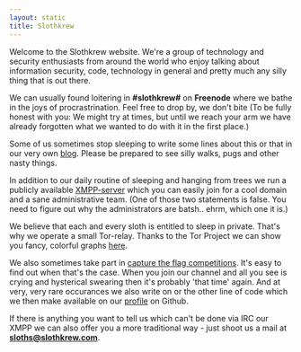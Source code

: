 ```yaml
---
layout: static
title: Slothkrew
---
```

Welcome to the Slothkrew website. We're a group of technology and security
enthusiasts from around the world who enjoy talking about information security,
code, technology in general and pretty much any silly thing that is out there.

We can usually found loitering in **#slothkrew#** on **Freenode** where we
bathe in the joys of procrastrination. Feel free to drop by, we don't bite (To
be fully honest with you: We might try at times, but until we reach your arm we
have already forgotten what we wanted to do with it in the first place.)

Some of us sometimes stop sleeping to write some lines about this or that in
our very own [blog](/blog.html). Please be prepared to see silly walks, pugs
and other nasty things.

In addition to our daily routine of sleeping and hanging from trees we run a
publicly available [XMPP-server](/xmpp.html) which you can easily join for a
cool domain and a sane administrative team. (One of those two statements is
false.  You need to figure out why the administrators are batsh.. ehrm, which
one it is.)

We believe that each and every sloth is entitled to sleep in private. That's
why we operate a small Tor-relay. Thanks to the Tor Project we can show you
fancy, colorful graphs
[here](https://globe.torproject.org/#/relay/9E0D530828A39A33FF128A2B65B373D237129B03).

We also sometimes take part in [capture the flag
competitions](https://ctftime.org/team/7621). It's easy to find out when that's
the case. When you join our channel and all you see is crying and hysterical
swearing then it's probably 'that time' again. And at very, very rare
occurances we also write on or the other line of code which we then make
available on our [profile](https://github.com/Slothkrew) on Github.

If there is anything you want to tell us which can't be done via IRC our XMPP
we can also offer you a more traditional way - just shoot us a mail at
**sloths@slothkrew.com**.
